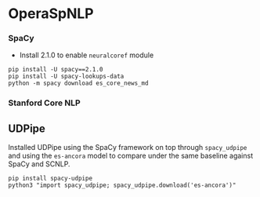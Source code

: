 # OperaSpNLP

### SpaCy

- Install 2.1.0 to enable `neuralcoref` module

```
pip install -U spacy==2.1.0
pip install -U spacy-lookups-data
python -m spacy download es_core_news_md
```


### Stanford Core NLP


## UDPipe
Installed UDPipe using the SpaCy framework on top through `spacy_udpipe` and using the `es-ancora` model to compare under the same baseline against SpaCy and SCNLP.

```
pip install spacy-udpipe
python3 "import spacy_udpipe; spacy_udpipe.download('es-ancora')"
```
